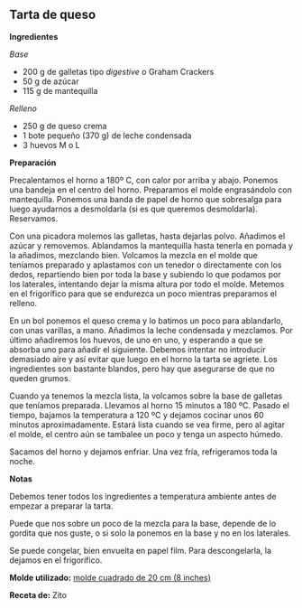 ## Tarta de queso

**Ingredientes**

*Base*

- 200 g de galletas tipo *digestive* o Graham Crackers
- 50 g de azúcar
- 115 g de mantequilla

*Relleno*

- 250 g de queso crema
- 1 bote pequeño (370 g) de leche condensada
- 3 huevos M o L

**Preparación**

Precalentamos el horno a 180º C, con calor por arriba y abajo. Ponemos una bandeja en el centro del horno. Preparamos el molde engrasándolo con mantequilla. Ponemos una banda de papel de horno que sobresalga para luego ayudarnos a desmoldarla (si es que queremos desmoldarla). Reservamos.

Con una picadora molemos las galletas, hasta dejarlas polvo. Añadimos el azúcar y removemos. Ablandamos la mantequilla hasta tenerla en pomada y la añadimos, mezclando bien. Volcamos la mezcla en el molde que teníamos preparado y aplastamos con un tenedor o directamente con los dedos, repartiendo bien por toda la base y subiendo lo que podamos por los laterales, intentando dejar la misma altura por todo el molde. Metemos en el frigorífico para que se endurezca un poco mientras preparamos el relleno.

En un bol ponemos el queso crema y lo batimos un poco para ablandarlo, con unas varillas, a mano. Añadimos la leche condensada y mezclamos. Por último añadiremos los huevos, de uno en uno, y esperando a que se absorba uno para añadir el siguiente. Debemos intentar no introducir demasiado aire y así evitar que luego en el horno la tarta se agriete. Los ingredientes son bastante blandos, pero hay que asegurarse de que no queden grumos.

Cuando ya tenemos la mezcla lista, la volcamos sobre la base de galletas que teníamos preparada. Llevamos al horno 15 minutos a 180 ºC. Pasado el tiempo, bajamos la temperatura a 120 ºC y dejamos cocinar unos 60 minutos aproximadamente. Estará lista cuando se vea firme, pero al agitar el molde, el centro aún se tambalee un poco y tenga un aspecto húmedo.

Sacamos del horno y dejamos enfriar. Una vez fría, refrigeramos toda la noche.

**Notas**

Debemos tener todos los ingredientes a temperatura ambiente antes de empezar a preparar la tarta.

Puede que nos sobre un poco de la mezcla para la base, depende de lo gordita que nos guste, o si solo la ponemos en la base y no en los laterales.

Se puede congelar, bien envuelta en papel film. Para descongelarla, la dejamos en el frigorífico.

**Molde utilizado:** [molde cuadrado de 20 cm (8 inches)](../../moldes-y-utensilios.md)

**Receta de:** Zito